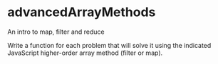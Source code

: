 # advancedArrayMethods
An intro to map, filter and reduce

Write a function for each problem that will solve it using the indicated JavaScript higher-order array method (filter or map).